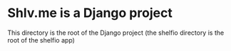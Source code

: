 # Shlv.me is a Django project

This directory is the root of the Django project (the shelfio directory is the root of the shelfio app)
